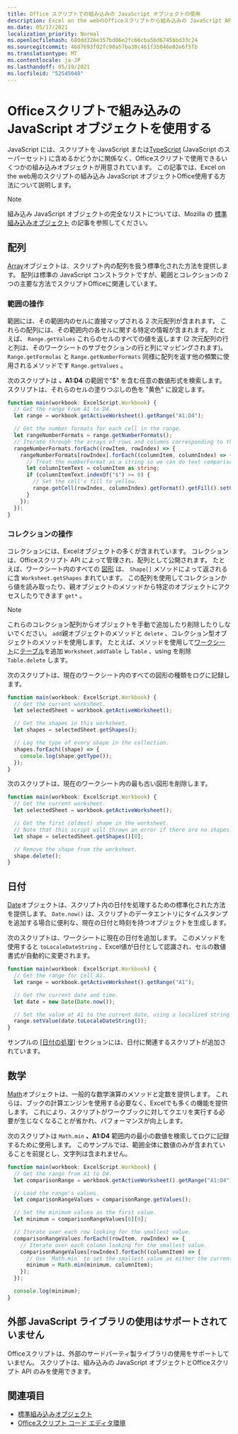 ```yaml
---
title: Office スクリプトでの組み込みの JavaScript オブジェクトの使用
description: Excel on the webのOfficeスクリプトから組み込みの JavaScript API を呼び出す方法
ms.date: 05/17/2021
localization_priority: Normal
ms.openlocfilehash: 680dd326e357bd06e2fc66cba5bd6745bbd33c24
ms.sourcegitcommit: 4687693f02fc90a57ba30c461f35046e02e6f5fb
ms.translationtype: MT
ms.contentlocale: ja-JP
ms.lasthandoff: 05/19/2021
ms.locfileid: "52545048"
---
```

# <a name="use-built-in-javascript-objects-in-office-scripts"></a>Officeスクリプトで組み込みの JavaScript オブジェクトを使用する

JavaScript には、スクリプトを JavaScript または[TypeScript](../overview/code-editor-environment.md) (JavaScript のスーパーセット) に含めるかどうかに関係なく、Officeスクリプトで使用できるいくつかの組み込みオブジェクトが用意されています。 この記事では、Excel on the web用のスクリプトの組み込み JavaScript オブジェクトOffice使用する方法について説明します。

> [!NOTE]
> 組み込み JavaScript オブジェクトの完全なリストについては、Mozilla の [標準組み込みオブジェクト](https://developer.mozilla.org/docs/Web/JavaScript/Reference/Global_Objects) の記事を参照してください。

## <a name="array"></a>配列

[Array](https://developer.mozilla.org/docs/Web/JavaScript/Reference/Global_Objects/Array)オブジェクトは、スクリプト内の配列を扱う標準化された方法を提供します。 配列は標準の JavaScript コンストラクトですが、範囲とコレクションの 2 つの主要な方法でスクリプトOfficeに関連しています。

### <a name="work-with-ranges"></a>範囲の操作

範囲には、その範囲内のセルに直接マップされる 2 次元配列が含まれます。 これらの配列には、その範囲内の各セルに関する特定の情報が含まれます。 たとえば、 `Range.getValues` これらのセルのすべての値を返します (2 次元配列の行と列は、そのワークシートのサブセクションの行と列にマッピングされます)。 `Range.getFormulas` と `Range.getNumberFormats` 同様に配列を返す他の頻繁に使用されるメソッドです `Range.getValues` 。

次のスクリプトは **、A1:D4** の範囲で"$" を含む任意の数値形式を検索します。 スクリプトは、それらのセルの塗りつぶしの色を "黄色" に設定します。

```TypeScript
function main(workbook: ExcelScript.Workbook) {
  // Get the range From A1 to D4.
  let range = workbook.getActiveWorksheet().getRange("A1:D4");

  // Get the number formats for each cell in the range.
  let rangeNumberFormats = range.getNumberFormats();
  // Iterate through the arrays of rows and columns corresponding to those in the range.
  rangeNumberFormats.forEach((rowItem, rowIndex) => {
    rangeNumberFormats[rowIndex].forEach((columnItem, columnIndex) => {
      // Treat the numberFormat as a string so we can do text comparisons.
      let columnItemText = columnItem as string;
      if (columnItemText.indexOf("$") >= 0) {
        // Set the cell's fill to yellow.
        range.getCell(rowIndex, columnIndex).getFormat().getFill().setColor("yellow");
      }
    });
  });
}
```

### <a name="work-with-collections"></a>コレクションの操作

コレクションには、Excelオブジェクトの多くが含まれています。 コレクションは、Officeスクリプト API によって管理され、配列として公開されます。 たとえば、ワークシート内のすべての [図形](/javascript/api/office-scripts/excelscript/excelscript.shape) は、 `Shape[]` メソッドによって返されるに含 `Worksheet.getShapes` まれています。 この配列を使用してコレクションから値を読み取ったり、親オブジェクトのメソッドから特定のオブジェクトにアクセスしたりできます `get*` 。

> [!NOTE]
> これらのコレクション配列からオブジェクトを手動で追加したり削除したりしないでください。 `add`親オブジェクトのメソッドと `delete` 、コレクション型オブジェクトのメソッドを使用します。 たとえば、メソッドを使用して[ワークシート](/javascript/api/office-scripts/excelscript/excelscript.worksheet)に[テーブル](/javascript/api/office-scripts/excelscript/excelscript.table)を追加 `Worksheet.addTable` し `Table` 、using を削除 `Table.delete` します。

次のスクリプトは、現在のワークシート内のすべての図形の種類をログに記録します。

```TypeScript
function main(workbook: ExcelScript.Workbook) {
  // Get the current worksheet.
  let selectedSheet = workbook.getActiveWorksheet();

  // Get the shapes in this worksheet.
  let shapes = selectedSheet.getShapes();

  // Log the type of every shape in the collection.
  shapes.forEach((shape) => {
    console.log(shape.getType());
  });
}
```

次のスクリプトは、現在のワークシート内の最も古い図形を削除します。

```Typescript
function main(workbook: ExcelScript.Workbook) {
  // Get the current worksheet.
  let selectedSheet = workbook.getActiveWorksheet();

  // Get the first (oldest) shape in the worksheet.
  // Note that this script will thrown an error if there are no shapes.
  let shape = selectedSheet.getShapes()[0];

  // Remove the shape from the worksheet.
  shape.delete();
}
```

## <a name="date"></a>日付

[Date](https://developer.mozilla.org/docs/Web/JavaScript/Reference/Global_Objects/Date)オブジェクトは、スクリプト内の日付を処理するための標準化された方法を提供します。 `Date.now()` は、スクリプトのデータエントリにタイムスタンプを追加する場合に便利な、現在の日付と時刻を持つオブジェクトを生成します。

次のスクリプトは、ワークシートに現在の日付を追加します。 このメソッドを使用すると `toLocaleDateString` 、Excel値が日付として認識され、セルの数値書式が自動的に変更されます。

```TypeScript
function main(workbook: ExcelScript.Workbook) {
  // Get the range for cell A1.
  let range = workbook.getActiveWorksheet().getRange("A1");

  // Get the current date and time.
  let date = new Date(Date.now());

  // Set the value at A1 to the current date, using a localized string.
  range.setValue(date.toLocaleDateString());
}
```

サンプルの [[日付の処理]](../resources/samples/excel-samples.md#dates) セクションには、日付に関連するスクリプトが追加されています。

## <a name="math"></a>数学

[Math](https://developer.mozilla.org/docs/Web/JavaScript/Reference/Global_Objects/Math)オブジェクトは、一般的な数学演算のメソッドと定数を提供します。 これらは、ブックの計算エンジンを使用する必要なく、Excelでも多くの機能を提供します。 これにより、スクリプトがワークブックに対してクエリを実行する必要が生じなくなることが省かれ、パフォーマンスが向上します。

次のスクリプトは `Math.min` **、A1:D4** 範囲内の最小の数値を検索してログに記録するために使用します。 このサンプルでは、範囲全体に数値のみが含まれていることを前提とし、文字列は含まれません。

```TypeScript
function main(workbook: ExcelScript.Workbook) {
  // Get the range from A1 to D4.
  let comparisonRange = workbook.getActiveWorksheet().getRange("A1:D4");

  // Load the range's values.
  let comparisonRangeValues = comparisonRange.getValues();

  // Set the minimum values as the first value.
  let minimum = comparisonRangeValues[0][0];

  // Iterate over each row looking for the smallest value.
  comparisonRangeValues.forEach((rowItem, rowIndex) => {
    // Iterate over each column looking for the smallest value.
    comparisonRangeValues[rowIndex].forEach((columnItem) => {
      // Use `Math.min` to set the smallest value as either the current cell's value or the previous minimum.
      minimum = Math.min(minimum, columnItem);
    });
  });

  console.log(minimum);
}

```

## <a name="use-of-external-javascript-libraries-is-not-supported"></a>外部 JavaScript ライブラリの使用はサポートされていません

Officeスクリプトは、外部のサードパーティ製ライブラリの使用をサポートしていません。 スクリプトは、組み込みの JavaScript オブジェクトとOfficeスクリプト API のみを使用できます。

## <a name="see-also"></a>関連項目

- [標準組み込みオブジェクト](https://developer.mozilla.org/docs/Web/JavaScript/Reference/Global_Objects)
- [Officeスクリプト コード エディタ環境](../overview/code-editor-environment.md)
